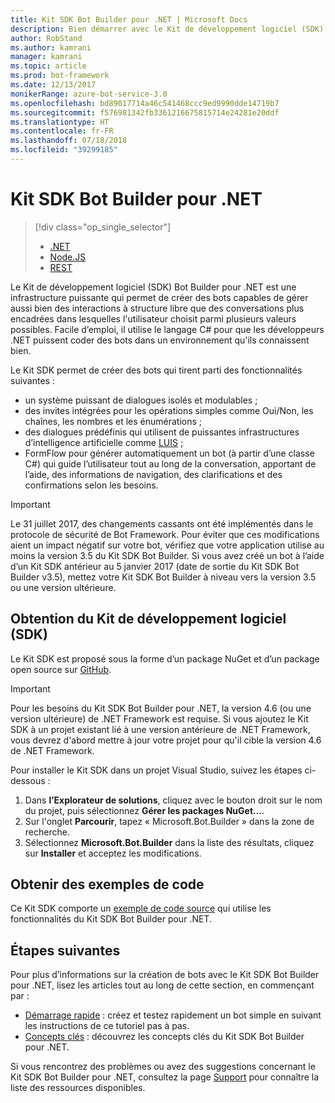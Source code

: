 ```yaml
---
title: Kit SDK Bot Builder pour .NET | Microsoft Docs
description: Bien démarrer avec le Kit de développement logiciel (SDK) Bot Builder pour .NET, une infrastructure puissante et facile à utiliser permettant de créer des bots.
author: RobStand
ms.author: kamrani
manager: kamrani
ms.topic: article
ms.prod: bot-framework
ms.date: 12/13/2017
monikerRange: azure-bot-service-3.0
ms.openlocfilehash: bd89017714a46c541468ccc9ed9990dde14719b7
ms.sourcegitcommit: f576981342fb3361216675815714e24281e20ddf
ms.translationtype: HT
ms.contentlocale: fr-FR
ms.lasthandoff: 07/18/2018
ms.locfileid: "39299185"
---
```

# <a name="bot-builder-sdk-for-net"></a>Kit SDK Bot Builder pour .NET
> [!div class="op_single_selector"]
> - [.NET](../dotnet/bot-builder-dotnet-overview.md)
> - [Node.JS](../nodejs/bot-builder-nodejs-overview.md)
> - [REST](../rest-api/bot-framework-rest-overview.md)

Le Kit de développement logiciel (SDK) Bot Builder pour .NET est une infrastructure puissante qui permet de créer des bots capables de gérer aussi bien des interactions à structure libre que des conversations plus encadrées dans lesquelles l'utilisateur choisit parmi plusieurs valeurs possibles. Facile d’emploi, il utilise le langage C# pour que les développeurs .NET puissent coder des bots dans un environnement qu'ils connaissent bien.

Le Kit SDK permet de créer des bots qui tirent parti des fonctionnalités suivantes : 

- un système puissant de dialogues isolés et modulables ;
- des invites intégrées pour les opérations simples comme Oui/Non, les chaînes, les nombres et les énumérations ;
- des dialogues prédéfinis qui utilisent de puissantes infrastructures d’intelligence artificielle comme <a href="http://luis.ai" target="_blank">LUIS</a> ;
- FormFlow pour générer automatiquement un bot (à partir d’une classe C#) qui guide l’utilisateur tout au long de la conversation, apportant de l’aide, des informations de navigation, des clarifications et des confirmations selon les besoins.

> [!IMPORTANT]
> Le 31 juillet 2017, des changements cassants ont été implémentés dans le protocole de sécurité de Bot Framework. Pour éviter que ces modifications aient un impact négatif sur votre bot, vérifiez que votre application utilise au moins la version 3.5 du Kit SDK Bot Builder. Si vous avez créé un bot à l’aide d’un Kit SDK antérieur au 5 janvier 2017 (date de sortie du Kit SDK Bot Builder v3.5), mettez votre Kit SDK Bot Builder à niveau vers la version 3.5 ou une version ultérieure.

## <a name="get-the-sdk"></a>Obtention du Kit de développement logiciel (SDK)

Le Kit SDK est proposé sous la forme d’un package NuGet et d’un package open source sur <a href="https://github.com/Microsoft/BotBuilder" target="_blank">GitHub</a>.

> [!IMPORTANT]
> Pour les besoins du Kit SDK Bot Builder pour .NET, la version 4.6 (ou une version ultérieure) de .NET Framework est requise. Si vous ajoutez le Kit SDK à un projet existant lié à une version antérieure de .NET Framework, vous devrez d'abord mettre à jour votre projet pour qu'il cible la version 4.6 de .NET Framework.

Pour installer le Kit SDK dans un projet Visual Studio, suivez les étapes ci-dessous :

1. Dans **l’Explorateur de solutions**, cliquez avec le bouton droit sur le nom du projet, puis sélectionnez **Gérer les packages NuGet…**.
2. Sur l'onglet **Parcourir**, tapez « Microsoft.Bot.Builder » dans la zone de recherche.
3. Sélectionnez **Microsoft.Bot.Builder** dans la liste des résultats, cliquez sur **Installer** et acceptez les modifications.

## <a name="get-code-samples"></a>Obtenir des exemples de code

Ce Kit SDK comporte un [exemple de code source](bot-builder-dotnet-samples.md) qui utilise les fonctionnalités du Kit SDK Bot Builder pour .NET.

## <a name="next-steps"></a>Étapes suivantes

Pour plus d’informations sur la création de bots avec le Kit SDK Bot Builder pour .NET, lisez les articles tout au long de cette section, en commençant par :

- [Démarrage rapide](bot-builder-dotnet-quickstart.md) : créez et testez rapidement un bot simple en suivant les instructions de ce tutoriel pas à pas.
- [Concepts clés](bot-builder-dotnet-concepts.md) : découvrez les concepts clés du Kit SDK Bot Builder pour .NET.

Si vous rencontrez des problèmes ou avez des suggestions concernant le Kit SDK Bot Builder pour .NET, consultez la page [Support](../bot-service-resources-links-help.md) pour connaître la liste des ressources disponibles. 

